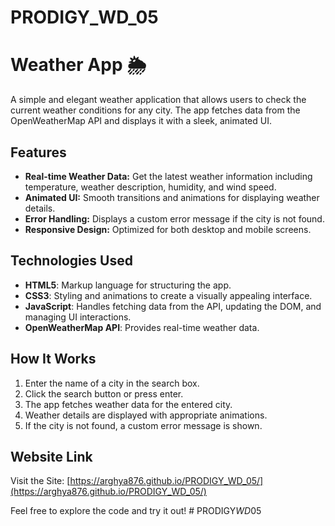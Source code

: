 # PRODIGY_WD_05

# Weather App 🌦️

A simple and elegant weather application that allows users to check the current weather conditions for any city. The app fetches data from the OpenWeatherMap API and displays it with a sleek, animated UI.

## Features

- **Real-time Weather Data:** Get the latest weather information including temperature, weather description, humidity, and wind speed.
- **Animated UI:** Smooth transitions and animations for displaying weather details.
- **Error Handling:** Displays a custom error message if the city is not found.
- **Responsive Design:** Optimized for both desktop and mobile screens.

## Technologies Used

- **HTML5**: Markup language for structuring the app.
- **CSS3**: Styling and animations to create a visually appealing interface.
- **JavaScript**: Handles fetching data from the API, updating the DOM, and managing UI interactions.
- **OpenWeatherMap API**: Provides real-time weather data.

## How It Works

1. Enter the name of a city in the search box.
2. Click the search button or press enter.
3. The app fetches weather data for the entered city.
4. Weather details are displayed with appropriate animations.
5. If the city is not found, a custom error message is shown.

## Website Link

Visit the Site: [https://arghya876.github.io/PRODIGY_WD_05/](https://arghya876.github.io/PRODIGY_WD_05/)

Feel free to explore the code and try it out!
#   P R O D I G Y _ W D _ 0 5 
 
 
